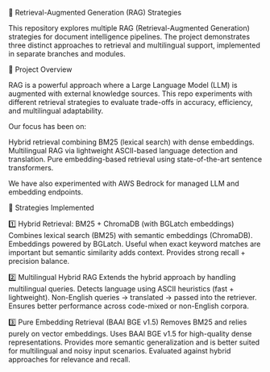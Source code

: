🔎 Retrieval-Augmented Generation (RAG) Strategies

This repository explores multiple RAG (Retrieval-Augmented Generation) strategies for document intelligence pipelines.
The project demonstrates three distinct approaches to retrieval and multilingual support, implemented in separate branches and modules.

📌 Project Overview

RAG is a powerful approach where a Large Language Model (LLM) is augmented with external knowledge sources. This repo experiments with different retrieval strategies to evaluate trade-offs in accuracy, efficiency, and multilingual adaptability.

Our focus has been on:

Hybrid retrieval combining BM25 (lexical search) with dense embeddings.
Multilingual RAG via lightweight ASCII-based language detection and translation.
Pure embedding-based retrieval using state-of-the-art sentence transformers.

We have also experimented with AWS Bedrock for managed LLM and embedding endpoints.

🚀 Strategies Implemented

1️⃣ Hybrid Retrieval: BM25 + ChromaDB (with BGLatch embeddings)
Combines lexical search (BM25) with semantic embeddings (ChromaDB).
Embeddings powered by BGLatch.
Useful when exact keyword matches are important but semantic similarity adds context.
Provides strong recall + precision balance.

2️⃣ Multilingual Hybrid RAG
Extends the hybrid approach by handling multilingual queries.
Detects language using ASCII heuristics (fast + lightweight).
Non-English queries → translated → passed into the retriever.
Ensures better performance across code-mixed or non-English corpora.

3️⃣ Pure Embedding Retrieval (BAAI BGE v1.5)
Removes BM25 and relies purely on vector embeddings.
Uses BAAI BGE v1.5 for high-quality dense representations.
Provides more semantic generalization and is better suited for multilingual and noisy input scenarios.
Evaluated against hybrid approaches for relevance and recall.
